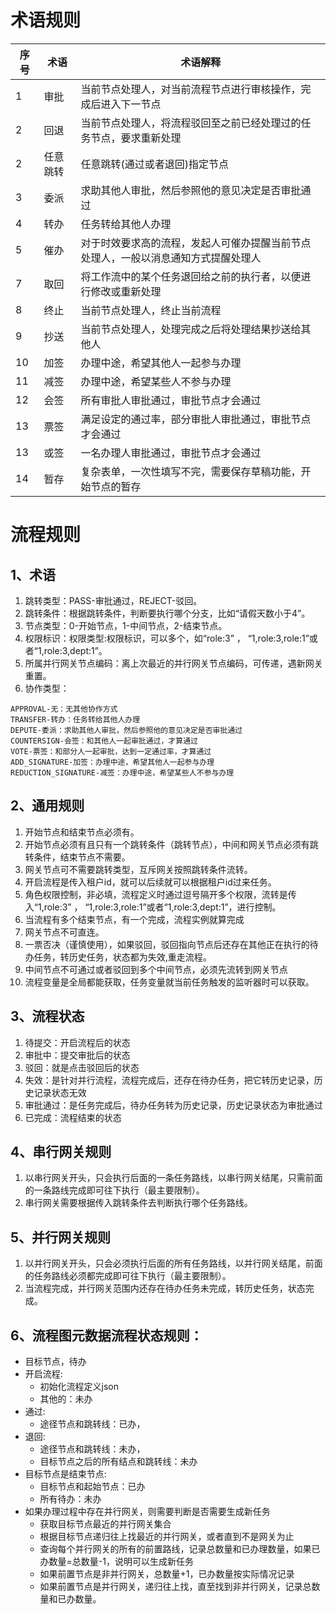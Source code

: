 # 术语规则

| 序  号 | 术语   | 术语解释                                      |
|------|------|-------------------------------------------|
| 1    | 审批   | 当前节点处理人，对当前流程节点进行审核操作，完成后进入下一节点           |
| 2    | 回退   | 当前节点处理人，将流程驳回至之前已经处理过的任务节点，要求重新处理         |
| 2    | 任意跳转 | 任意跳转(通过或者退回)指定节点                          |
| 3    | 委派   | 求助其他人审批，然后参照他的意见决定是否审批通过                  |
| 4    | 转办   | 任务转给其他人办理                                 |
| 5    | 催办   | 对于时效要求高的流程，发起人可催办提醒当前节点处理人，一般以消息通知方式提醒处理人 |
| 7    | 取回   | 将工作流中的某个任务退回给之前的执行者，以便进行修改或重新处理           |
| 8    | 终止   | 当前节点处理人，终止当前流程                            |
| 9    | 抄送   | 当前节点处理人，处理完成之后将处理结果抄送给其他人                 |
| 10   | 加签   | 办理中途，希望其他人一起参与办理                          |
| 11   | 减签   | 办理中途，希望某些人不参与办理                           |
| 12   | 会签   | 所有审批人审批通过，审批节点才会通过                        |
| 13   | 票签   | 满足设定的通过率，部分审批人审批通过，审批节点才会通过               |
| 13   | 或签   | 一名办理人审批通过，审批节点才会通过                        |
| 14   | 暂存   | 复杂表单，一次性填写不完，需要保存草稿功能，开始节点的暂存             |

# 流程规则

## 1、术语
1. 跳转类型：PASS-审批通过，REJECT-驳回。
1. 跳转条件：根据跳转条件，判断要执行哪个分支，比如“请假天数小于4”。
1. 节点类型：0-开始节点，1-中间节点，2-结束节点。
1. 权限标识：权限类型:权限标识，可以多个，如“role:3” ， “1,role:3,role:1”或者“1,role:3,dept:1”。
1. 所属并行网关节点编码：离上次最近的并行网关节点编码，可传递，遇新网关重置。
1. 协作类型：

```
APPROVAL-无：无其他协作方式
TRANSFER-转办：任务转给其他人办理
DEPUTE-委派：求助其他人审批，然后参照他的意见决定是否审批通过
COUNTERSIGN-会签：和其他人一起审批通过，才算通过
VOTE-票签：和部分人一起审批，达到一定通过率，才算通过
ADD_SIGNATURE-加签：办理中途，希望其他人一起参与办理
REDUCTION_SIGNATURE-减签：办理中途，希望某些人不参与办理

```



## 2、通用规则
1. 开始节点和结束节点必须有。
1. 开始节点必须有且只有一个跳转条件（跳转节点），中间和网关节点必须有跳转条件，结束节点不需要。
1. 网关节点可不需要跳转类型，互斥网关按照跳转条件流转。
1. 开启流程是传入租户id，就可以后续就可以根据租户id过来任务。
1. 角色权限控制，非必填，流程定义时通过逗号隔开多个权限，流转是传入“1,role:3” ， “1,role:3,role:1”或者“1,role:3,dept:1”，进行控制。
1. 当流程有多个结束节点，有一个完成，流程实例就算完成
1. 网关节点不可直连。
1. 一票否决（谨慎使用），如果驳回，驳回指向节点后还存在其他正在执行的待办任务，转历史任务，状态都为失效,重走流程。
1. 中间节点不可通过或者驳回到多个中间节点，必须先流转到网关节点
1. 流程变量是全局都能获取，任务变量就当前任务触发的监听器时可以获取。

## 3、流程状态
1. 待提交：开启流程后的状态
1. 审批中：提交审批后的状态
1. 驳回：就是点击驳回后的状态
1. 失效：是针对并行流程，流程完成后，还存在待办任务，把它转历史记录，历史记录状态无效
1. 审批通过：是任务完成后，待办任务转为历史记录，历史记录状态为审批通过
1. 已完成：流程结束的状态

## 4、串行网关规则
1. 以串行网关开头，只会执行后面的一条任务路线，以串行网关结尾，只需前面的一条路线完成即可往下执行（最主要限制）。
1. 串行网关需要根据传入跳转条件去判断执行哪个任务路线。


## 5、并行网关规则
1. 以并行网关开头，只会必须执行后面的所有任务路线，以并行网关结尾，前面的任务路线必须都完成即可往下执行（最主要限制）。
1. 当流程完成，并行网关范围内还存在待办任务未完成，转历史任务，状态完成。

## 6、流程图元数据流程状态规则：
- 目标节点，待办
- 开启流程:
  - 初始化流程定义json
  - 其他的：未办
- 通过:
  - 途径节点和跳转线：已办，
- 退回:
  - 途径节点和跳转线：未办，
  - 目标节点之后的所有结点和跳转线：未办
- 目标节点是结束节点:
  - 目标节点和起始节点：已办
  - 所有待办：未办
- 如果办理过程中存在并行网关，则需要判断是否需要生成新任务
  - 获取目标节点最近的并行网关集合
  - 根据目标节点递归往上找最近的并行网关，或者直到不是网关为止
  - 查询每个并行网关的所有的前置路线，记录总数量和已办理数量，如果已办数量=总数量-1，说明可以生成新任务
  - 如果前置节点是非并行网关，总数量+1，已办数量按实际情况记录
  - 如果前置节点是并行网关，递归往上找，直至找到非并行网关，记录总数量和已办数量。

